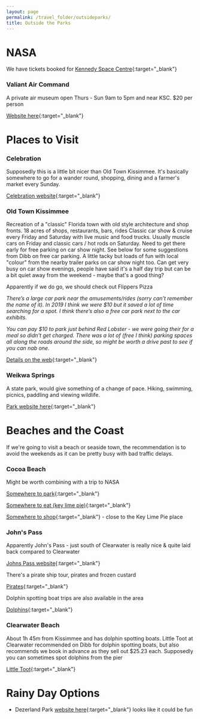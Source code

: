 ```yaml
---
layout: page
permalink: /travel_folder/outsideparks/
title: Outside the Parks
---
```

# NASA

We have tickets booked for [Kennedy Space Centre](https://www.kennedyspacecenter.com){:target="\_blank"}

### Valiant Air Command
A private air museum open Thurs - Sun 9am to 5pm and near KSC. $20 per person 

[Website here](https://www.valiantaircommand.com){:target="\_blank"}

# Places to Visit


### Celebration
Supposedly this is a little bit nicer than Old Town Kissimmee. It's basically somewhere to go for a wander round, shopping, dining and a farmer's market every Sunday. 

[Celebration website](https://celebrationtowncenter.com){:target="\_blank"}


### Old Town Kissimmee
Recreation of a "classic" Florida town with old style architecture and shop fronts. 18 acres of shops, restaurants, bars, rides 
Classic car show & cruise every  Friday and Saturday with live music and food trucks. Usually muscle cars on Friday and classic cars / hot rods on Saturday. Need to get there early for free parking on car show night. See below for some suggestions from Dibb on free car parking. A little tacky but loads of fun with local "colour" from the nearby trailer parks on car show night too.
Can get very busy on car show evenings, people have said it's a half day trip but can be a bit quiet away from the weekend - maybe that's a good thing?

Apparently if we do go, we should check out Flippers Pizza


*There’s a large car park near the amusements/rides (sorry can’t remember the name of it). In 2019 I think we were $10 but it saved a lot of time searching for a spot. I think there’s also a free car park next to the car exhibits.*

*You can pay $10 to park just behind Red Lobster - we were going their for a meal so didn't get charged. There was a lot of (free I think) parking spaces all along the roads around the side, so might be worth a drive past to see if you can nab one.*

[Details on the web](https://myoldtownusa.com/category/events/){:target="\_blank"}


### Weikwa Springs
A state park, would give something of a change of pace. Hiking, swimming, picnics, paddling and viewing wildlife. 

[Park website here](https://www.floridastateparks.org/parks-and-trails/wekiwa-springs-state-park){:target="\_blank"}



# Beaches and the Coast

If we're going to visit a beach or seaside town, the recommendation is to avoid the weekends as it can be pretty busy with bad traffic delays.

### Cocoa Beach
Might be worth combining with a trip to NASA

[Somewhere to park](https://www.visitspacecoast.com/cocoa-beach/things-to-do/lori-wilson-park){:target="\_blank"}

[Somewhere to eat (key lime pie)](https://flkeylimepies.com/){:target="\_blank"}

[Somewhere to shop](https://www.ronjonsurfshop.com/location/detail.aspx?LocationId=7){:target="\_blank"} - close to the Key Lime Pie place

### John's Pass
Apparently John's Pass - just south of Clearwater is really nice & quite laid back compared to Clearwater

[Johns Pass website](https://www.johnspass.com){:target="\_blank"}

There's a pirate ship tour, pirates and frozen custard

[Pirates](https://youtu.be/O3s-F4hhMgc){:target="\_blank"}

Dolphin spotting boat trips are also available in the area

[Dolphins](https://www.johnspass.com/family-entertainment/madeira-beach/tampa-bay-dolphin-tours/){:target="\_blank"}	

### Clearwater Beach
About 1h 45m from Kissimmee and has dolphin spotting boats.
Little Toot at Clearwater recommended on Dibb for dolphin spotting boats, but also recommends we book in advance as they sell out $25.23 each. Supposedly you can sometimes spot dolphins from the pier

[Little Toot](https://www.littletoot.us){:target="\_blank"}

# Rainy Day Options

- Dezerland Park [website here](https://dezerlandpark.com/orlando/){:target="\_blank"} looks like it could be fun
